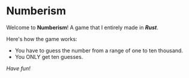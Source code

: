 # Numberism

Welcome to **Numberism**! A game that I entirely made in ***Rust***.

Here's how the game works:

- You have to guess the number from a range of one to ten thousand.
- You ONLY get ten guesses.

*Have fun!*